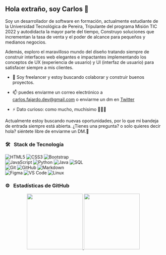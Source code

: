 ## Hola extraño, soy Carlos 👋

Soy un desarrollador de software en formación, actualmente estudiante de la Universidad Tecnológica de Pereira, Tripulante del programa Misión TIC 2022 y autodidacta la mayor parte del tiempo, Construyo soluciones que incrementan la tasa de venta y el poder de alcance para pequeños y medianos negocios.

Además, exploro el maravilloso mundo del diseño tratando siempre de construir interfaces web elegantes e impactantes implementando los conceptos de UX (experiencia de usuario) y UI (interfaz de usuario) para satisfacer siempre a mis clientes.

- 👯 Soy freelancer y estoy buscando colaborar y construir buenos proyectos.

- 📫 puedes enviarme un correo electrónico a [carlos.fajardo.dev@gmail.com](mailto:carlos.fajardo.dev@gmail.com) o enviarme un dm en [Twitter](https://twitter.com/CARLOSF10048895)

- ⚡ Dato curioso: como mucho, muchisimo :pizza::hamburger::fries:

Actualmente estoy buscando nuevas oportunidades, por lo que mi bandeja de entrada siempre está abierta. ¿Tienes una pregunta? o solo quieres decir hola? siéntete libre de enviarme un DM.🤗

### 🛠 &nbsp; Stack de Tecnología

![HTML5](https://img.shields.io/badge/-HTML5-%23E44D27?style=for-the-badge&logo=html5&logoColor=ffffff)
![CSS3](https://img.shields.io/badge/-CSS3-%231572B6?style=for-the-badge&logo=css3)
![Bootstrap](https://img.shields.io/badge/Bootstrap-563D7C?style=for-the-badge&logo=bootstrap&logoColor=white)
<br/>
![JavaScript](https://img.shields.io/badge/-JavaScript-%23F7DF1C?style=for-the-badge&logo=javascript&logoColor=000000&labelColor=%23F7DF1C&color=%23F7DF1C)
![Python](http://img.shields.io/badge/-Python-3776AB?style=for-the-badge&logo=python&logoColor=f2c73f)
![Java](http://img.shields.io/badge/-Java-e01e23?style=for-the-badge&logo=java&logoColor=e01e23)
![SQL](http://img.shields.io/badge/-SQL-3776AB?style=for-the-badge&logo=sql&logoColor=000)
<br/>
![Git](https://img.shields.io/badge/-Git-%23F05032?style=for-the-badge&logo=git&logoColor=%23ffffff)
![GitHub](https://img.shields.io/badge/-GitHub-181717?style=for-the-badge&logo=github)
![Markdown](https://img.shields.io/badge/Markdown-000000?style=for-the-badge&logo=markdown&logoColor=white)
<br/>
![Figma](https://img.shields.io/badge/Figma-1c1c1c?style=for-the-badge&logo=figma&logoColor=fff)
![VS Code](http://img.shields.io/badge/-VS%20Code-007ACC?style=for-the-badge&logo=visual-studio-code&logoColor=ffffff)
![Linux](http://img.shields.io/badge/-Linux-0078D6?style=for-the-badge&logo=linux&logoColor=ffffff)

### ⚙️ &nbsp; Estadísticas de GitHub
<p align="center">
<a href="https://github.com/CarlDesigner">
<img height="180em" src="https://github-readme-stats-eight-theta.vercel.app/api?username=CarlDesigner&show_icons=true&theme=vue&include_all_commits=true&count_private=true"/>
<img height="180em" src="https://github-readme-stats-eight-theta.vercel.app/api/top-langs/?username=CarlDesigner&layout=compact&langs_count=8&theme=vue"/>
